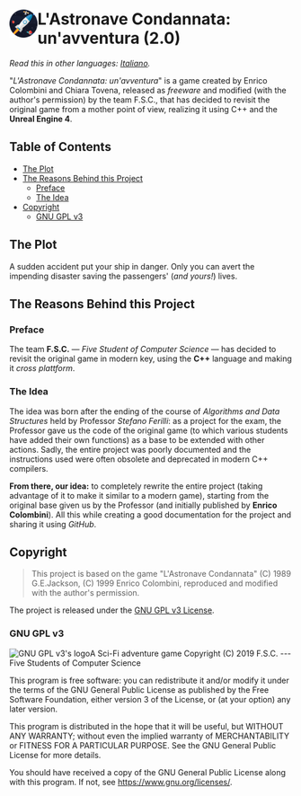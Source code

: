 <h1><img src="docs/images/Logo/Logo.png" alt="App logo" align="left" width="50px" /> L'Astronave Condannata: un'avventura (2.0)</h1>

*Read this in other languages: [Italiano](/README.it.md).*

"_L'Astronave Condannata: un'avventura_" is a game created by Enrico Colombini and Chiara Tovena, released as _freeware_ and modified (with the author's permission) by the team F.S.C., that has decided to revisit the original game from a mother point of view, realizing it using C++ and the **Unreal Engine 4**.

<h2>Table of Contents</h2>

- [The Plot](#the-plot)
- [The Reasons Behind this Project](#the-reasons-behind-this-project)
  - [Preface](#preface)
  - [The Idea](#the-idea)
- [Copyright](#copyright)
  - [GNU GPL v3](#gnu-gpl-v3)

## The Plot

A sudden accident put your ship in danger. Only you can avert the impending disaster saving the passengers' (_and yours!_) lives.

## The Reasons Behind this Project

### Preface

The team **F.S.C.** &mdash; _Five Student of Computer Science_ &mdash; has decided to revisit the original game in modern key, using the **C++** language and making it _cross plattform_.

### The Idea

The idea was born after the ending of the course of _Algorithms and Data Structures_ held by Professor _Stefano Ferilli_: as a project for the exam, the Professor gave us the code of the original game (to which various students have added their own functions) as a base to be extended with other actions. Sadly, the entire project was poorly documented and the instructions used were often obsolete and deprecated in modern C++ compilers.

**From there, our idea:** to completely rewrite the entire project (taking advantage of it to make it similar to a modern game), starting from the original base given us by the Professor (and initially published by **Enrico Colombini**). All this while creating a good documentation for the project and sharing it using _GitHub_.

## Copyright

> This project is based on the game "L'Astronave Condannata" (C) 1989 G.E.Jackson, (C) 1999 Enrico Colombini, reproduced and modified with the author's permission.

The project is released under the [GNU GPL v3 License](/LICENSE).

### GNU GPL v3

<img src="https://www.gnu.org/graphics/gplv3-127x51.png" alt="GNU GPL v3's logo" align="left"> A Sci-Fi adventure game
Copyright (C) 2019  F.S.C. --- Five Students of Computer Science

This program is free software: you can redistribute it and/or modify
it under the terms of the GNU General Public License as published by
the Free Software Foundation, either version 3 of the License, or
(at your option) any later version.

This program is distributed in the hope that it will be useful,
but WITHOUT ANY WARRANTY; without even the implied warranty of
MERCHANTABILITY or FITNESS FOR A PARTICULAR PURPOSE.  See the
GNU General Public License for more details.

You should have received a copy of the GNU General Public License
along with this program.  If not, see <https://www.gnu.org/licenses/>.